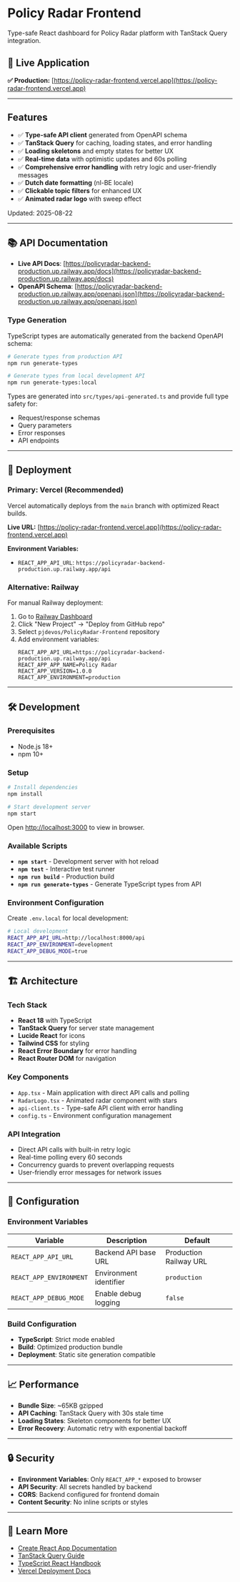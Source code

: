 # Policy Radar Frontend

Type-safe React dashboard for Policy Radar platform with TanStack Query integration.

## 🚀 **Live Application**

**✅ Production:** [https://policy-radar-frontend.vercel.app](https://policy-radar-frontend.vercel.app)

---

## **Features**
- ✅ **Type-safe API client** generated from OpenAPI schema
- ✅ **TanStack Query** for caching, loading states, and error handling  
- ✅ **Loading skeletons** and empty states for better UX
- ✅ **Real-time data** with optimistic updates and 60s polling
- ✅ **Comprehensive error handling** with retry logic and user-friendly messages
- ✅ **Dutch date formatting** (nl-BE locale)
- ✅ **Clickable topic filters** for enhanced UX
- ✅ **Animated radar logo** with sweep effect

Updated: 2025-08-22

---

## 📚 API Documentation

- **Live API Docs**: [https://policyradar-backend-production.up.railway.app/docs](https://policyradar-backend-production.up.railway.app/docs)
- **OpenAPI Schema**: [https://policyradar-backend-production.up.railway.app/openapi.json](https://policyradar-backend-production.up.railway.app/openapi.json)

### Type Generation

TypeScript types are automatically generated from the backend OpenAPI schema:

```bash
# Generate types from production API
npm run generate-types

# Generate types from local development API  
npm run generate-types:local
```

Types are generated into `src/types/api-generated.ts` and provide full type safety for:
- Request/response schemas
- Query parameters  
- Error responses
- API endpoints

---

## 🚀 Deployment

### Primary: Vercel (Recommended)

Vercel automatically deploys from the `main` branch with optimized React builds.

**Live URL:** [https://policy-radar-frontend.vercel.app](https://policy-radar-frontend.vercel.app)

**Environment Variables:**
- `REACT_APP_API_URL`: `https://policyradar-backend-production.up.railway.app/api`

### Alternative: Railway

For manual Railway deployment:

1. Go to [Railway Dashboard](https://railway.app/dashboard)
2. Click "New Project" → "Deploy from GitHub repo"  
3. Select `pjdevos/PolicyRadar-Frontend` repository
4. Add environment variables:
   ```
   REACT_APP_API_URL=https://policyradar-backend-production.up.railway.app/api
   REACT_APP_APP_NAME=Policy Radar
   REACT_APP_VERSION=1.0.0
   REACT_APP_ENVIRONMENT=production
   ```

---

## 🛠️ Development

### Prerequisites
- Node.js 18+ 
- npm 10+

### Setup

```bash
# Install dependencies
npm install

# Start development server
npm start
```

Open [http://localhost:3000](http://localhost:3000) to view in browser.

### Available Scripts

- **`npm start`** - Development server with hot reload
- **`npm test`** - Interactive test runner
- **`npm run build`** - Production build 
- **`npm run generate-types`** - Generate TypeScript types from API

### Environment Configuration

Create `.env.local` for local development:

```bash
# Local development
REACT_APP_API_URL=http://localhost:8000/api
REACT_APP_ENVIRONMENT=development
REACT_APP_DEBUG_MODE=true
```

---

## 🏗️ Architecture

### Tech Stack
- **React 18** with TypeScript
- **TanStack Query** for server state management
- **Lucide React** for icons
- **Tailwind CSS** for styling
- **React Error Boundary** for error handling
- **React Router DOM** for navigation

### Key Components
- `App.tsx` - Main application with direct API calls and polling
- `RadarLogo.tsx` - Animated radar component with stars
- `api-client.ts` - Type-safe API client with error handling
- `config.ts` - Environment configuration management

### API Integration
- Direct API calls with built-in retry logic
- Real-time polling every 60 seconds
- Concurrency guards to prevent overlapping requests
- User-friendly error messages for network issues

---

## 🔧 Configuration

### Environment Variables

| Variable | Description | Default |
|----------|-------------|---------|
| `REACT_APP_API_URL` | Backend API base URL | Production Railway URL |
| `REACT_APP_ENVIRONMENT` | Environment identifier | `production` |
| `REACT_APP_DEBUG_MODE` | Enable debug logging | `false` |

### Build Configuration

- **TypeScript**: Strict mode enabled
- **Build**: Optimized production bundle
- **Deployment**: Static site generation compatible

---

## 📈 Performance

- **Bundle Size**: ~65KB gzipped
- **API Caching**: TanStack Query with 30s stale time
- **Loading States**: Skeleton components for better UX
- **Error Recovery**: Automatic retry with exponential backoff

---

## 🔒 Security

- **Environment Variables**: Only `REACT_APP_*` exposed to browser
- **API Security**: All secrets handled by backend
- **CORS**: Backend configured for frontend domain
- **Content Security**: No inline scripts or styles

---

## 📝 Learn More

- [Create React App Documentation](https://facebook.github.io/create-react-app/docs/getting-started)
- [TanStack Query Guide](https://tanstack.com/query/latest)
- [TypeScript React Handbook](https://www.typescriptlang.org/docs/handbook/react.html)
- [Vercel Deployment Docs](https://vercel.com/docs/concepts/deployments/overview)